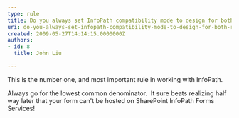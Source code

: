 ```yaml
---
type: rule
title: Do you always set InfoPath compatibility mode to design for both Rich and Web client forms?
uri: do-you-always-set-infopath-compatibility-mode-to-design-for-both-rich-and-web-client-forms
created: 2009-05-27T14:14:15.0000000Z
authors:
- id: 8
  title: John Liu

---
```


This is the number one, and most important rule in working with InfoPath.

Always go for the lowest common denominator.  It sure beats realizing half way later that your form can't be hosted on SharePoint InfoPath Forms Services!
